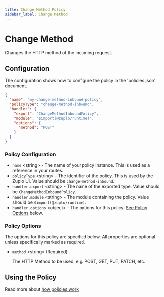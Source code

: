```yaml
---
title: Change Method Policy
sidebar_label: Change Method
---
```


<!-- WARNING: This document is generated. DO NOT EDIT BY HAND -->

# Change Method






<!-- start: intro.md -->
Changes the HTTP method of the incoming request.
<!-- end: intro.md -->

<PolicyStatus isBeta={false} isPaidAddOn={false} />



## Configuration 

The configuration shows how to configure the policy in the 'policies.json' document.

```json title="config/policies.json"
{
  "name": "my-change-method-inbound-policy",
  "policyType": "change-method-inbound",
  "handler": {
    "export": "ChangeMethodInboundPolicy",
    "module": "$import(@zuplo/runtime)",
    "options": {
      "method": "POST"
    }
  }
}
```

<div className="policy-options">
<div><h3 class="anchor anchorWithStickyNavbar_node_modules-@docusaurus-theme-classic-lib-theme-Heading-styles-module" id="policy-configuration">Policy Configuration<a href="#policy-configuration" class="hash-link" aria-label="Direct link to Policy Configuration" title="Direct link to Policy Configuration">​</a></h3><ul><li><code>name</code> <span class="type-option">&lt;string&gt;</span> - The name of your policy instance. This is used as a reference in your routes.</li><li><code>policyType</code> <span class="type-option">&lt;string&gt;</span> - The identifier of the policy. This is used by the Zuplo UI. Value should be <code>change-method-inbound</code>.</li><li><code>handler.export</code> <span class="type-option">&lt;string&gt;</span> - The name of the exported type. Value should be <code>ChangeMethodInboundPolicy</code>.</li><li><code>handler.module</code> <span class="type-option">&lt;string&gt;</span> - The module containing the policy. Value should be <code>$import(@zuplo/runtime)</code>.</li><li><code>handler.options</code> <span class="type-option">&lt;object&gt;</span> - The options for this policy. <a href="#policy-options">See Policy Options</a> below.</li></ul><h3 class="anchor anchorWithStickyNavbar_node_modules-@docusaurus-theme-classic-lib-theme-Heading-styles-module" id="policy-options">Policy Options<a href="#policy-options" class="hash-link" aria-label="Direct link to Policy Options" title="Direct link to Policy Options">​</a></h3><p>The options for this policy are specified below. All properties are optional unless specifically marked as required.</p><ul><li><code>method</code><span class="type-option"> &lt;string&gt;</span><span class="required-option"> (Required)</span> - <div><p>The HTTP Method to be used, e.g. POST, GET, PUT, PATCH, etc.</p></div></li></ul></div>
</div>

## Using the Policy
<!-- start: doc.md -->

<!-- end: doc.md -->

Read more about [how policies work](/docs/articles/policies)
